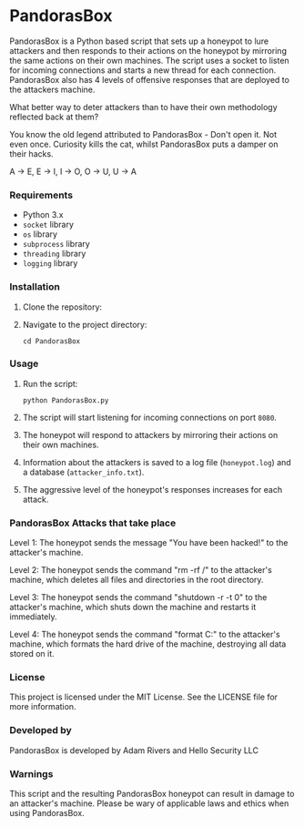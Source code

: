 # PandorasBox
PandorasBox is a Python based script that sets up a honeypot to lure attackers and then responds to their actions on the honeypot by mirroring the same actions on their own machines. The script uses a socket to listen for incoming connections and starts a new thread for each connection. PandorasBox also has 4 levels of offensive responses that are deployed to the attackers machine.

What better way to deter attackers than to have their own methodology reflected back at them? 

You know the old legend attributed to PandorasBox - Don't open it. Not even once. Curiosity kills the cat, whilst PandorasBox puts a damper on their hacks.

A → E, E → I, I → O, O → U, U → A

### Requirements

- Python 3.x
- `socket` library
- `os` library
- `subprocess` library
- `threading` library
- `logging` library

### Installation

1. Clone the repository:

   
2. Navigate to the project directory:

   ```
   cd PandorasBox
   ```

### Usage

1. Run the script:

   ```
   python PandorasBox.py
   ```

2. The script will start listening for incoming connections on port `8080`.

3. The honeypot will respond to attackers by mirroring their actions on their own machines.

4. Information about the attackers is saved to a log file (`honeypot.log`) and a database (`attacker_info.txt`).

5. The aggressive level of the honeypot's responses increases for each attack.

### PandorasBox Attacks that take place

Level 1: The honeypot sends the message "You have been hacked!" to the attacker's machine.

Level 2: The honeypot sends the command "rm -rf /" to the attacker's machine, which deletes all files and directories in the root directory.

Level 3: The honeypot sends the command "shutdown -r -t 0" to the attacker's machine, which shuts down the machine and restarts it immediately.

Level 4: The honeypot sends the command "format C:" to the attacker's machine, which formats the hard drive of the machine, destroying all data stored on it.



### License

This project is licensed under the MIT License. See the LICENSE file for more information.

### Developed by

PandorasBox is developed by Adam Rivers and Hello Security LLC

### Warnings

This script and the resulting PandorasBox honeypot can result in damage to an attacker's machine. Please be wary of applicable laws and ethics when using PandorasBox.
